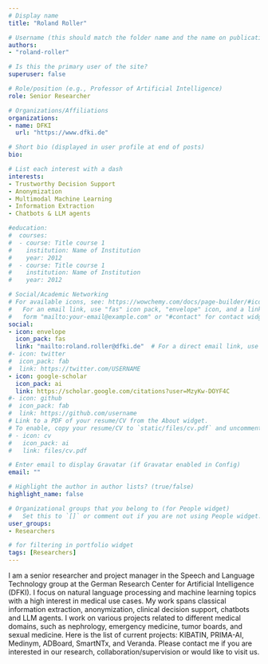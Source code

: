 ```yaml
---
# Display name
title: "Roland Roller"

# Username (this should match the folder name and the name on publications)
authors:
- "roland-roller"

# Is this the primary user of the site?
superuser: false

# Role/position (e.g., Professor of Artificial Intelligence)
role: Senior Researcher

# Organizations/Affiliations
organizations:
- name: DFKI
  url: "https://www.dfki.de"

# Short bio (displayed in user profile at end of posts)
bio: 

# List each interest with a dash
interests:
- Trustworthy Decision Support
- Anonymization
- Multimodal Machine Learning
- Information Extraction
- Chatbots & LLM agents

#education:
#  courses:
#  - course: Title course 1
#    institution: Name of Institution
#    year: 2012
#  - course: Title course 1
#    institution: Name of Institution
#    year: 2012

# Social/Academic Networking
# For available icons, see: https://wowchemy.com/docs/page-builder/#icons
#   For an email link, use "fas" icon pack, "envelope" icon, and a link in the
#   form "mailto:your-email@example.com" or "#contact" for contact widget.
social:
- icon: envelope
  icon_pack: fas
  link: "mailto:roland.roller@dfki.de"  # For a direct email link, use "mailto:test@example.org".
#- icon: twitter
#  icon_pack: fab
#  link: https://twitter.com/USERNAME
- icon: google-scholar
  icon_pack: ai
  link: https://scholar.google.com/citations?user=MzyKw-DOYF4C
#- icon: github
#  icon_pack: fab
#  link: https://github.com/username
# Link to a PDF of your resume/CV from the About widget.
# To enable, copy your resume/CV to `static/files/cv.pdf` and uncomment the lines below.
# - icon: cv
#   icon_pack: ai
#   link: files/cv.pdf

# Enter email to display Gravatar (if Gravatar enabled in Config)
email: ""

# Highlight the author in author lists? (true/false)
highlight_name: false

# Organizational groups that you belong to (for People widget)
#   Set this to `[]` or comment out if you are not using People widget.
user_groups:
- Researchers 

# for filtering in portfolio widget
tags: [Researchers]
---
```

I am a senior researcher and project manager in the Speech and Language Technology group at the German Research Center for Artificial Intelligence (DFKI). I focus on natural language processing and machine learning topics with a high interest in medical use cases. My work spans classical information extraction, anonymization, clinical decision support, chatbots and LLM agents. I work on various projects related to different medical domains, such as nephrology, emergency medicine, tumor boards, and sexual medicine. Here is the list of current projects: KIBATIN, PRIMA-AI, Medinym, ADBoard, SmartNTx, and Veranda. Please contact me if you are interested in our research, collaboration/supervision or would like to visit us.
